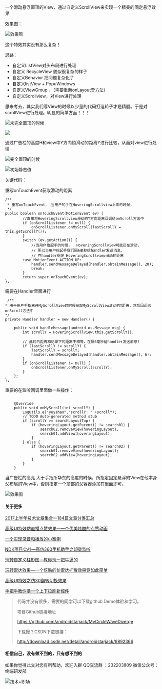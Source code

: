 一个滑动悬浮置顶的View，通过自定义ScrollView来实现一个精美的固定悬浮效果

效果图：

![效果图](http://upload-images.jianshu.io/upload_images/4614633-8d8b14ee44e4444e.gif?imageMogr2/auto-orient/strip)


这个特效其实没有那么复杂！

思路：
- 自定义ListView对头布局进行处理
- 自定义 RecycleView 貌似很复杂的样子
- 自定义Behavior 把问题复杂化了
- 自定义listView + PopuWindows
- 自定义ViewGroup ，（需要重新onLayout登方法）
- 自定义Scrollview，对View进行处理

思来考去，其实我们写View的时候以少量的代码打造轮子才是精髓。于是对scrollView进行处理。明显的简单方面！！！

![ 未完全置顶的时候](http://upload-images.jianshu.io/upload_images/4614633-c29625e0fae14a43.png?imageMogr2/auto-orient/strip%7CimageView2/2/w/1240)

![ ](http://upload-images.jianshu.io/upload_images/4614633-9dc05704af091d66.png?imageMogr2/auto-orient/strip%7CimageView2/2/w/1240)

通过广告栏的高度H和view中Y方向锁滑动的距离Y进行比较，从而对view进行处理

![完全置顶的时候 ](http://upload-images.jianshu.io/upload_images/4614633-9e57de0417e4f20f.png?imageMogr2/auto-orient/strip%7CimageView2/2/w/1240)

![ 初始静态值](http://upload-images.jianshu.io/upload_images/4614633-90ccba3123e3514f.png?imageMogr2/auto-orient/strip%7CimageView2/2/w/1240)

关键代码：

重写onTouchEvent获取滑动的距离
```
/**
 * 重写onTouchEvent， 当用户的手在HoveringScrollview上面的时候，
 */
public boolean onTouchEvent(MotionEvent ev) {
		//直接将HoveringScrollview滑动的Y方向距离回调给onScroll方法中
		if (onScrollListener != null) {
			onScrollListener.onMyScroll(lastScrollY = this.getScrollY());
		}
		switch (ev.getAction()) {
			//当用户抬起手的时候，  HoveringScrollview可能还在滑动，
			// 所以当用户抬起手我们隔6毫秒给handler发送消息，
			// 在handler处理 HoveringScrollview滑动的距离
		case MotionEvent.ACTION_UP:
			handler.sendMessageDelayed(handler.obtainMessage(), 20);
			break;
		}
		return super.onTouchEvent(ev);
};
````

需要在Handler里面进行

```
 /**
* 用于用户手指离开MyScrollView的时候获取MyScrollView滚动的Y距离，然后回调给onScroll方法中
*/
private Handler handler = new Handler() {

	public void handleMessage(android.os.Message msg) {
		int scrollY = HoveringScrollview.this.getScrollY();

		// 此时的距离和记录下的距离不相等，在隔6毫秒给handler发送消息?
		if (lastScrollY != scrollY) {
			lastScrollY = scrollY;
			handler.sendMessageDelayed(handler.obtainMessage(), 6);
		}
		if (onScrollListener != null) {
			onScrollListener.onMyScroll(scrollY);
		}
	};
};

```

重要的在监听回调里面做一些操作：

```

	@Override
	public void onMyScroll(int scrollY) {
		LogUtils.e("yuyahao","scrollY: " +scrollY);
		// TODO Auto-generated method stub
		if (scrollY >= searchLayoutTop) {
			if (hoveringLayout.getParent() != search01) {
				search02.removeView(hoveringLayout);
				search01.addView(hoveringLayout);
			}
		} else {
			if (hoveringLayout.getParent() != search02) {
				search01.removeView(hoveringLayout);
				search02.addView(hoveringLayout);
			}
		}
	}
```

当广告栏的高亮 大于手指所华东的高度的时候，所指定固定悬浮的View在他本身父布局的View中，否则指定一个顶部的父容器添加在里面即可。

![效果图](http://upload-images.jianshu.io/upload_images/4614633-8d8b14ee44e4444e.gif?imageMogr2/auto-orient/strip)

#### 关于更多

[2017上半年技术文章集合—184篇文章分类汇总](http://mp.weixin.qq.com/s?__biz=MzI3OTU0MzI4MQ==&mid=100000944&idx=1&sn=fce596a5fb1579efcebd6348787733d4&chksm=6b47682e5c30e138ee265562ecf0c4a7dad58c854ddedac42418616366f82de7a55e02034a99#rd)

[高级UI特效仿直播点赞效果—一个优美炫酷的点赞动画](http://mp.weixin.qq.com/s?__biz=MzI3OTU0MzI4MQ==&mid=100000969&idx=1&sn=626d821d16346764fdce33e65f372031&chksm=6b4768575c30e14163ae8fb9f0406db0b3295ce47c4bc27b1df7a3abee1fa0bb71ef27b4e959#rd)

[一个实现录音和播放的小案例](http://mp.weixin.qq.com/s?__biz=MzI3OTU0MzI4MQ==&mid=100000959&idx=1&sn=a5acb0f44fbadeaa9351df067438922c&chksm=6b4768215c30e1371a3c750f2b826f38b3a263c937272ae208717f73f92ed3e8fd8b6a674686#rd)

[NDK项目实战—高仿360手机助手之卸载监听](http://mp.weixin.qq.com/s?__biz=MzI3OTU0MzI4MQ==&mid=100000934&idx=1&sn=b3f56d248793524288dfeb44c2131e61&chksm=6b4768385c30e12e37efcd796df9337b12f21653c3fcdf2f6d5233dbd9073cafe9bfeece215a#rd)

[玩转自定义柱形图—教你玩一把牛逼的  ](http://mp.weixin.qq.com/s?__biz=MzI3OTU0MzI4MQ==&mid=100001094&idx=1&sn=64cb3e19dbaa7743e8154717a4740375&chksm=6b4769d85c30e0cef170e2fea241e067554e2d3646a60318b02aae37088b4fc9c582bf059fbe#rd)

[玩转雷达效果—一个炫酷的仿雷达扩散效果竟如此简单](http://mp.weixin.qq.com/s?__biz=MzI3OTU0MzI4MQ==&mid=100001086&idx=1&sn=ab873271ce74dd2c3d18ca475740d36d&chksm=6b4769a05c30e0b632b6e71ea01e4ac72ec85cbf47826973019bb0813a58488e1a221955a1a9#rd)

[高级UI特效之仿3D翻转切换效果](http://mp.weixin.qq.com/s?__biz=MzI3OTU0MzI4MQ==&mid=100001081&idx=1&sn=f9cd5f013d2bfe4fe374da9c9e95ff8b&chksm=6b4769a75c30e0b198019b313f9f7ea21336ffa75dc2a137d60a32be39a996500f1383928412#rd)

[手把手教你撸一个上下拉刷新控件](http://mp.weixin.qq.com/s?__biz=MzI3OTU0MzI4MQ==&mid=100001076&idx=1&sn=4e58e76ab18c3f3dc954471ec22fedc1&chksm=6b4769aa5c30e0bc3c9f555cac3c409b71b660eaa28d56f06980591217ad30a875017dd30fe1#rd)


>
> 代码并没有很多，需要的同学可以下载github Demo体验和学习。
>
> 项目Github链接地址
>
>https://github.com/androidstarjack/MyCircleWaveDiverge
>
>下载慢？CSDN下载链接：
>
>http://download.csdn.net/detail/androidstarjack/9892366
>


#### 相信自己，没有做不到的，只有想不到的
 如果你觉得此文对您有所帮助，欢迎入群 QQ交流群 ：232203809
微信公众号：终端研发部

![技术+职场](http://upload-images.jianshu.io/upload_images/4614633-8af7afbca8ae9de9.jpg?imageMogr2/auto-orient/strip%7CimageView2/2/w/1240)

